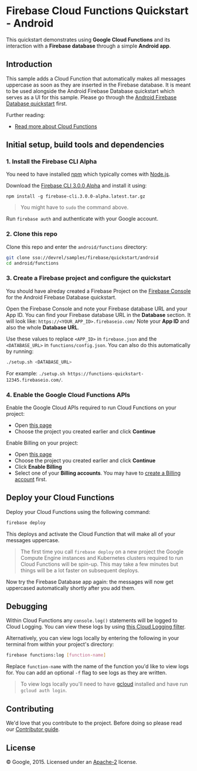 # Firebase Cloud Functions Quickstart - Android

This quickstart demonstrates using **Google Cloud Functions** and its interaction with a **Firebase database** through a simple **Android app**.


## Introduction

This sample adds a Cloud Function that automatically makes all messages uppercase as soon as they are inserted in the Firebase database. It is meant to be used alongside the Android Firebase Database quickstart which serves as a UI for this sample. Please go through the [Android Firebase Database quickstart](../database/) first.

Further reading:

 - [Read more about Cloud Functions](https://developers.google.com/firebase/docs/cloud-functions/setup)


## Initial setup, build tools and dependencies

### 1. Install the Firebase CLI Alpha

You need to have installed [npm](https://www.npmjs.com/) which typically comes with [Node.js](https://nodejs.org).

Download the [Firebase CLI 3.0.0 Alpha](https://developers.google.com/firebase/downloads/firebase-cli.3.0.0-alpha.latest.tar.gz) and install it using:

```
npm install -g firebase-cli.3.0.0-alpha.latest.tar.gz
```

> You might have to `sudo` the command above.

Run `firebase auth` and authenticate with your Google account.


### 2. Clone this repo

Clone this repo and enter the `android/functions` directory:

```bash
git clone sso://devrel/samples/firebase/quickstart/android
cd android/functions
```


### 3. Create a Firebase project and configure the quickstart

You should have alreday created a Firebase Project on the [Firebase Console](http://g.co/firebase) for the Android Firebase Database quickstart.

Open the Firebase Console and note your Firebase database URL and your App ID. You can find your Firebase database URL in the **Database** section. It will look like:
`https://<YOUR_APP_ID>.firebaseio.com/` Note your **App ID** and also the whole **Database URL**.

Use these values to replace `<APP_ID>` in `firebase.json` and the `<DATABASE_URL>` in `functions/config.json`.
You can also do this automatically by running:

```bash
./setup.sh <DATABASE_URL>
```

For example: `./setup.sh https://functions-quickstart-12345.firebaseio.com/`.


### 4. Enable the Google Cloud Functions APIs

Enable the Google Cloud APIs required to run Cloud Functions on your project:

 - Open [this page](https://console.developers.google.com/flows/enableapi?apiid=cloudfunctions,container,compute_component,storage_component,pubsub,logging)
 - Choose the project you created earlier and click **Continue**

Enable Billing on your project:

 - Open [this page](https://console.developers.google.com/project/_/settings)
 - Choose the project you created earlier and click **Continue**
 - Click **Enable Billing**
 - Select one of your **Billing accounts**. You may have to [create a Billing account](https://console.developers.google.com/billing/create) first.


## Deploy your Cloud Functions

Deploy your Cloud Functions using the following command:

```bash
firebase deploy
```

This deploys and activate the Cloud Function that will make all of your messages uppercase.

> The first time you call `firebase deploy` on a new project the Google Compute Engine instances and Kubernetes clusters required to run Cloud Functions will be spin-up. This may take a few minutes but things will be a lot faster on subsequent deploys.

Now try the Firebase Database app again: the messages will now get uppercased automatically shortly after you add them.


## Debugging

Within Cloud Functions any `console.log()` statements will be logged to Cloud Logging. You can view these logs by using [this Cloud Logging filter](https://console.developers.google.com/project/_/logs?advancedFilter=metadata.serviceName:"cloudfunctions.googleapis.com").

Alternatively, you can view logs locally by entering the following in your terminal from within your project's directory:

```bash
firebase functions:log [function-name]
```

Replace `function-name` with the name of the function you'd like to view logs for. You can add an optional `-f` flag to see logs as they are written.

> To view logs locally you'll need to have [gcloud](https://cloud.google.com/sdk/) installed and have run `gcloud auth login`.


## Contributing

We'd love that you contribute to the project. Before doing so please read our [Contributor guide](../CONTRIBUTING.md).


## License

© Google, 2015. Licensed under an [Apache-2](../LICENSE) license.
